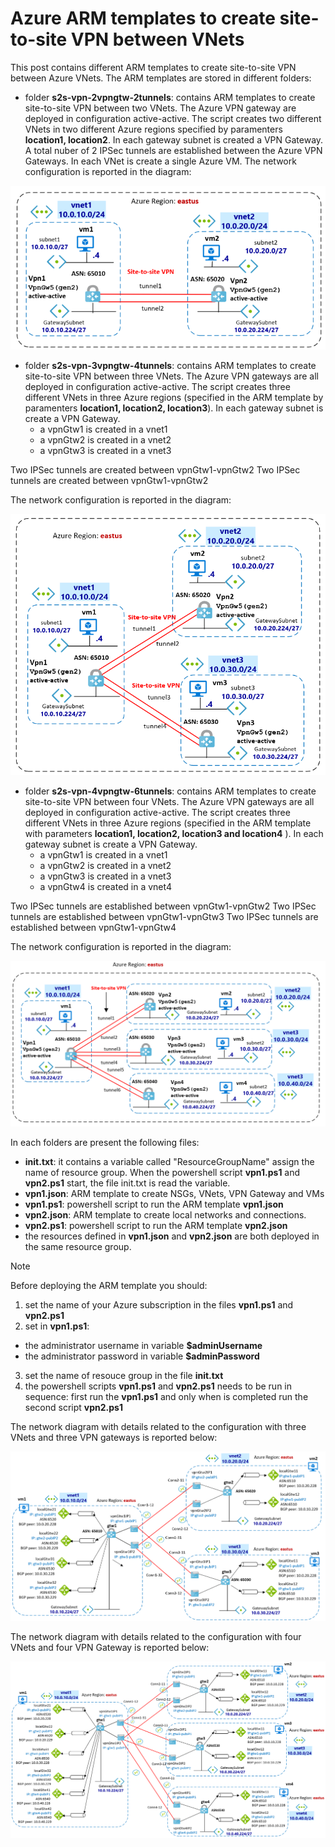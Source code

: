 <properties
pageTitle= 'Azure ARM templates to create site-to-site VPN between VNets'
description= "Azure ARM templates to create site-to-site VPN between VNets"
documentationcenter: na
services=""
documentationCenter="na"
authors="fabferri"
manager=""
editor=""/>

<tags
   ms.service="configuration-Example-Azure"
   ms.devlang="na"
   ms.topic="article"
   ms.tgt_pltfrm="na"
   ms.workload="na"
   ms.date="18/01/2020"
   ms.author="fabferri" />

# Azure ARM templates to create site-to-site VPN between VNets
This post contains different ARM templates to create site-to-site VPN between Azure VNets.
The ARM templates are stored in different folders: 
* folder **s2s-vpn-2vpngtw-2tunnels**: contains ARM templates to create site-to-site VPN between two VNets. The Azure VPN gateway are deployed in configuration active-active. The script creates two different VNets in two different Azure regions specified by paramenters **location1, location2**. In each gateway subnet is created a VPN Gateway. A total nuber of 2 IPSec tunnels are established between the Azure VPN Gateways. 
In each VNet is create a single Azure VM.
The network configuration is reported in the diagram:

[![1]][1]

* folder **s2s-vpn-3vpngtw-4tunnels**: contains ARM templates to create site-to-site VPN between three VNets. The Azure VPN gateways are all deployed in configuration active-active. The script creates three different VNets in three Azure regions (specified in the ARM template by paramenters **location1, location2, location3**). In each gateway subnet is create a VPN Gateway.
   * a vpnGtw1 is created in a vnet1
   * a vpnGtw2 is created in a vnet2
   * a vpnGtw3 is created in a vnet3

Two IPSec tunnels are created between vpnGtw1-vpnGtw2 
Two IPSec tunnels are created between vpnGtw1-vpnGtw2 

The network configuration is reported in the diagram:

[![2]][2]

* folder **s2s-vpn-4vpngtw-6tunnels**: contains ARM templates to create site-to-site VPN between four VNets. The Azure VPN gateways are all deployed in configuration active-active. The script creates three different VNets in three Azure regions (specified in the ARM template with parameters **location1, location2, location3 and location4** ). In each gateway subnet is create a VPN Gateway.
   * a vpnGtw1 is created in a vnet1
   * a vpnGtw2 is created in a vnet2
   * a vpnGtw3 is created in a vnet3
   * a vpnGtw4 is created in a vnet4

Two IPSec tunnels are established between vpnGtw1-vpnGtw2 
Two IPSec tunnels are established between vpnGtw1-vpnGtw3 
Two IPSec tunnels are established between vpnGtw1-vpnGtw4

The network configuration is reported in the diagram:

[![3]][3]

In each folders are present the following files:
* **init.txt**: it contains a variable called "ResourceGroupName" assign the name of resource group. When the powershell script **vpn1.ps1** and **vpn2.ps1** start, the file init.txt is read the variable. 
* **vpn1.json**: ARM template to create NSGs, VNets, VPN Gateway and VMs 
* **vpn1.ps1**: powershell script to run the ARM template **vpn1.json** 
* **vpn2.json**: ARM template to create local networks and connections.
* **vpn2.ps1**: powershell script to run the ARM template **vpn2.json** 
* the resources defined in **vpn1.json** and **vpn2.json** are both deployed in the same resource group.

> [!NOTE]
>
> Before deploying the ARM template you should:
> 1. set the name of your Azure subscription in the files **vpn1.ps1** and **vpn2.ps1**
> 2. set in **vpn1.ps1**:  
>   * the administrator username in variable 
> **$adminUsername** 
>   * the administrator password in variable 
> **$adminPassword**
> 3. set the name of resouce group in the file **init.txt**
> 4. the powershell scripts **vpn1.ps1** and **vpn2.ps1** needs to be run in sequence: first run the **vpn1.ps1** and only when is completed run the second script **vpn2.ps1**

The network diagram with details related to the configuration with three VNets and three VPN gateways is reported below:

[![4]][4]

The network diagram with details related to the configuration with four VNets and four VPN Gateway is reported below:
 
[![5]][5]

<!--Image References-->

[1]: ./media/network-diagram1.png "network diagram1"
[2]: ./media/network-diagram2.png "network diagram2"
[3]: ./media/network-diagram3.png "network diagram3"
[4]: ./media/network-diagram2-details.png "network diagram2-details"
[5]: ./media/network-diagram3-details.png "network diagram3-details"
<!--Link References-->

